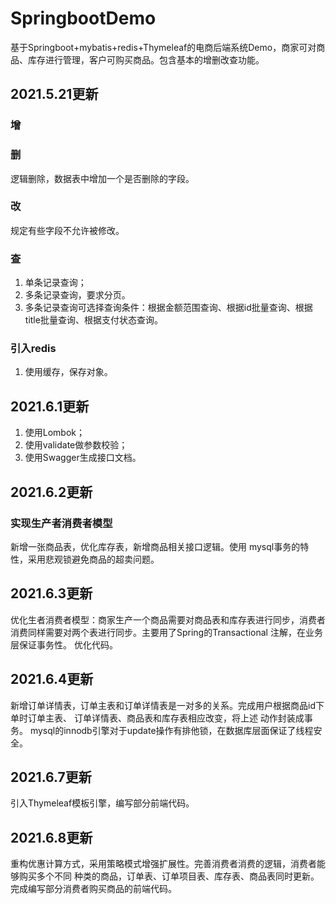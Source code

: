 # SpringbootDemo
基于Springboot+mybatis+redis+Thymeleaf的电商后端系统Demo，商家可对商品、库存进行管理，客户可购买商品。包含基本的增删改查功能。
## 2021.5.21更新
### 增
### 删
逻辑删除，数据表中增加一个是否删除的字段。
### 改
规定有些字段不允许被修改。
### 查
1. 单条记录查询；
2. 多条记录查询，要求分页。
3. 多条记录查询可选择查询条件：根据金额范围查询、根据id批量查询、根据title批量查询、根据支付状态查询。
### 引入redis
1. 使用缓存，保存对象。
## 2021.6.1更新
1. 使用Lombok；
2. 使用validate做参数校验；
3. 使用Swagger生成接口文档。
## 2021.6.2更新
### 实现生产者消费者模型
新增一张商品表，优化库存表，新增商品相关接口逻辑。使用 mysql事务的特性，采用悲观锁避免商品的超卖问题。
## 2021.6.3更新
优化生者消费者模型：商家生产一个商品需要对商品表和库存表进行同步，消费者消费同样需要对两个表进行同步。主要用了Spring的Transactional
注解，在业务层保证事务性。
优化代码。
## 2021.6.4更新
新增订单详情表，订单主表和订单详情表是一对多的关系。完成用户根据商品id下单时订单主表、 订单详情表、商品表和库存表相应改变，将上述
动作封装成事务。
mysql的innodb引擎对于update操作有排他锁，在数据库层面保证了线程安全。
## 2021.6.7更新
引入Thymeleaf模板引擎，编写部分前端代码。
## 2021.6.8更新
重构优惠计算方式，采用策略模式增强扩展性。完善消费者消费的逻辑，消费者能够购买多个不同
种类的商品，订单表、订单项目表、库存表、商品表同时更新。完成编写部分消费者购买商品的前端代码。